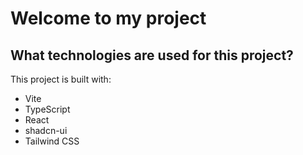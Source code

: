 # Welcome to my project



## What technologies are used for this project?

This project is built with:

- Vite
- TypeScript
- React
- shadcn-ui
- Tailwind CSS
